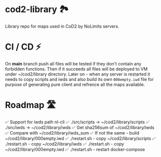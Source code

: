 # cod2-library 🏞️

Library repo for maps used in CoD2 by NoLimits servers.

# CI / CD ⚡️

On **main** branch push all files will be tested if they don't contain any forbidden functions. Then if it succeeds all files will be deployed to VM under ~/cod2/library directory. Later on - when any server is restarted it needs to copy scripts and iwds and also build its own `000empty.iwd` file for purpose of generating pure client and refrence all the maps available.

# Roadmap 🛣️

✅ Support for iwds path nl-cli
✅ ./src/scripts -> ~/cod2/library/scripts
✅ ./src/iwds -> ~/cod2/library/iwds
✅ Get sha256sum of ~/cod2/library/iwds
✅ Compare with ~/cod2/library/iwds_sum
✅ If not the same - build ~/cod2/library/000empty.iwd
✅ ./restart.sh - copy ~/cod2/library/scripts
✅ ./restart.sh - copy ~/cod2/library/iwds
✅ ./restart.sh - copy ~/cod2/library/000empty.iwd
✅ ./restart.sh - restart docker-compose
